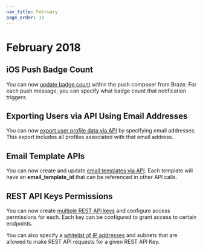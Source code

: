 ```yaml
---
nav_title: February
page_order: 11
---
```

# February 2018

## iOS Push Badge Count

You can now [update badge count][89] within the push composer from Braze.
For each push message, you can specify what badge count that notification triggers.

## Exporting Users via API Using Email Addresses

You can now [export user profile data via API][88] by specifying email addresses.
This export includes all profiles associated with that email address.

## Email Template APIs

You can now create and update [email templates via API][87]. Each template will have an **email_template_id** that can be referenced in other API calls.

## REST API Keys Permissions

You can now create [multiple REST API keys][86] and configure access permissions for each. Each key can be configured to grant access to certain endpoints.

You can also specify a [whitelist of IP addresses][85] and subnets that are allowed to make REST API requests for a given REST API Key.

[85]: {{site.baseurl}}/developer_guide/rest_api/basics/#api-ip-whitelisting
[86]: {{site.baseurl}}/developer_guide/rest_api/basics/#app-group-rest-api-keys
[87]: {{site.baseurl}}/developer_guide/rest_api/email_templates/#email-templates
[88]: {{site.baseurl}}/developer_guide/rest_api/export/#user-export
[89]: {{site.baseurl}}/help/best_practices/utilizing_badge_count/#utilizing-badge-count
